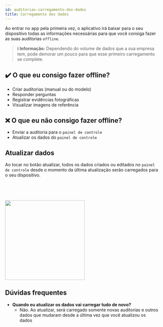 ```yaml
---
id: auditorias-carregamento-dos-dados
title: Carregamento dos dados
---
```


Ao entrar no app pela primeira vez, o aplicativo irá baixar para o seu dispositivo todas as informações necessárias para que você consiga fazer as suas auditorias `offline`.

> **ℹ️ Informação:** Dependendo do volume de dados que a sua empresa tem, pode demorar um pouco para que esse primeiro carregamento se complete.


## ✔️ O que eu consigo fazer offline?

- Criar auditorias (manual ou do modelo)
- Responder perguntas
- Registrar evidências fotográficas
- Visualizar imagens de referência

## ❌ O que eu não consigo fazer offline?

- Enviar a auditoria para o `painel de controle`
- Atualizar os dados do `painel de controle`

## Atualizar dados
Ao tocar no botão atualizar, todos os dados criados ou editados no `painel de controle` desde o momento da última atualização serão carregados para o seu dispositivo.

<img src="/octopo-documentation/img/atualizar-dados.gif" width="260" style="margin-top: 60px" />

## Dúvidas frequentes
- **Quando eu atualizar os dados vai carregar tudo de novo?**
    - Não. Ao atualizar, será carregado somente novas auditorias e outros dados que mudaram desde a última vez que você atualizou os dados
